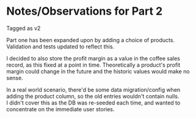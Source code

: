 # Notes/Observations for Part 2

Tagged as v2

Part one has been expanded upon by adding a choice of products. Validation and tests updated to reflect this.

I decided to also store the profit margin as a value in the coffee sales record, as this fixed at a point in time. Theoretically a product's profit margin could change in the future and the historic values would make no sense.

In a real world scenario, there'd be some data migration/config when adding the product column, so the old entries wouldn't contain nulls.  
I didn't cover this as the DB was re-seeded each time, and wanted to concentrate on the immediate user stories.
